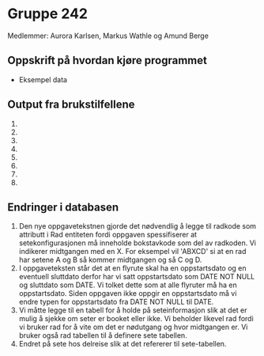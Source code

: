 # Gruppe 242
Medlemmer: Aurora Karlsen, Markus Wathle og Amund Berge

## Oppskrift på hvordan kjøre programmet
- Eksempel data

## Output fra brukstilfellene

1. 
2. 
3. 
4. 
5. 
6. 
7. 
8. 

## Endringer i databasen

1. Den nye oppgavetekstnen gjorde det nødvendlig å legge til radkode som attributt i Rad entiteten fordi oppgaven spessifiserer at setekonfigurasjonen må inneholde bokstavkode som del av radkoden. Vi indikerer midtgangen med en X. For eksempel vil 'ABXCD' si at en rad har setene A og B så kommer midtgangen og så C og D.
2. I oppgaveteksten står det at en flyrute skal ha en oppstartsdato og en eventuell sluttdato derfor har vi satt oppstartsdato som DATE NOT NULL og sluttdato som DATE. Vi tolket dette som at alle flyruter må ha en oppstartsdato. Siden oppgaven ikke oppgir en oppstartsdato må vi endre typen for oppstartsdato fra DATE NOT NULL til DATE.
3. Vi måtte legge til en tabell for å holde på seteinformasjon slik at det er mulig å sjekke om seter er booket eller ikke. Vi beholder likevel rad fordi vi bruker rad for å vite om det er nødutgang og hvor midtgangen er. Vi bruker også rad tabellen til å definere sete tabellen.
4. Endret på sete hos delreise slik at det refererer til sete-tabellen.
